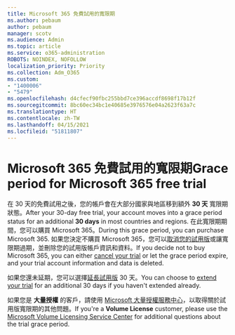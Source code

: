 ```yaml
---
title: Microsoft 365 免費試用的寬限期
ms.author: pebaum
author: pebaum
manager: scotv
ms.audience: Admin
ms.topic: article
ms.service: o365-administration
ROBOTS: NOINDEX, NOFOLLOW
localization_priority: Priority
ms.collection: Adm_O365
ms.custom:
- "1400006"
- "5479"
ms.openlocfilehash: d4cfecf90fbc255bbd7ce396accdf8698f17b12f
ms.sourcegitcommit: 8bc60ec34bc1e40685e3976576e04a2623f63a7c
ms.translationtype: HT
ms.contentlocale: zh-TW
ms.lasthandoff: 04/15/2021
ms.locfileid: "51811807"
---
```

# <a name="grace-period-for-microsoft-365-free-trial"></a><span data-ttu-id="4841a-102">Microsoft 365 免費試用的寬限期</span><span class="sxs-lookup"><span data-stu-id="4841a-102">Grace period for Microsoft 365 free trial</span></span>

<span data-ttu-id="4841a-103">在 30 天的免費試用之後，您的帳戶會在大部分國家與地區移到額外 **30 天** 寬限期狀態。</span><span class="sxs-lookup"><span data-stu-id="4841a-103">After your 30-day free trial, your account moves into a grace period status for an additional **30 days** in most countries and regions.</span></span> <span data-ttu-id="4841a-104">在此寬限期期間，您可以購買 Microsoft 365。</span><span class="sxs-lookup"><span data-stu-id="4841a-104">During this grace period, you can purchase Microsoft 365.</span></span> <span data-ttu-id="4841a-105">如果您決定不購買 Microsoft 365，您可以[取消您的試用版](https://docs.microsoft.com/microsoft-365/commerce/subscriptions/cancel-your-subscription?view=o365-worldwide)或讓寬限期過期，並刪除您的試用版帳戶資訊和資料。</span><span class="sxs-lookup"><span data-stu-id="4841a-105">If you decide not to buy Microsoft 365, you can either [cancel your trial](https://docs.microsoft.com/microsoft-365/commerce/subscriptions/cancel-your-subscription?view=o365-worldwide) or let the grace period expire, and your trial account information and data is deleted.</span></span>

<span data-ttu-id="4841a-106">如果您還未延期，您可以選擇[延長試用版](https://docs.microsoft.com/microsoft-365/commerce/extend-your-trial) 30 天。</span><span class="sxs-lookup"><span data-stu-id="4841a-106">You can choose to [extend your trial](https://docs.microsoft.com/microsoft-365/commerce/extend-your-trial) for an additional 30 days if you haven't extended already.</span></span>

<span data-ttu-id="4841a-107">如果您是 **大量授權** 的客戶，請使用 [ Microsoft 大量授權服務中心](https://support.microsoft.com/help/4471406/how-to-contact-the-microsoft-volume-licensing-service-center)，以取得關於試用版寬限期的其他問題。</span><span class="sxs-lookup"><span data-stu-id="4841a-107">If you're a **Volume License** customer, please use the [Microsoft Volume Licensing Service Center](https://support.microsoft.com/help/4471406/how-to-contact-the-microsoft-volume-licensing-service-center) for additional questions about the trial grace period.</span></span>
